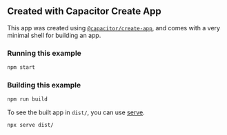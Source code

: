 ## Created with Capacitor Create App

This app was created using [`@capacitor/create-app`](https://github.com/ionic-team/create-capacitor-app),
and comes with a very minimal shell for building an app.

### Running this example

```bash
npm start
```

### Building this example

```bash
npm run build
```

To see the built app in `dist/`, you can use [serve](https://www.npmjs.com/package/serve).

```bash
npx serve dist/
```
